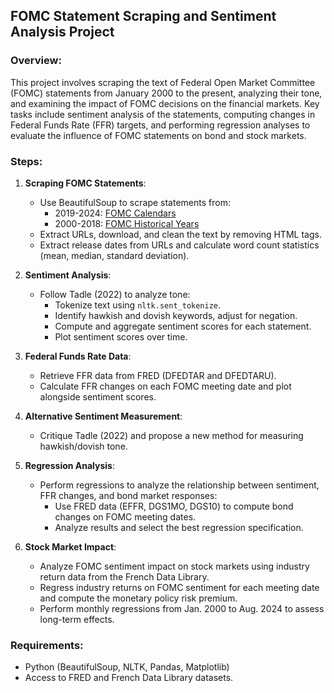 ## FOMC Statement Scraping and Sentiment Analysis Project

### Overview:
This project involves scraping the text of Federal Open Market Committee (FOMC) statements from January 2000 to the present, analyzing their tone, and examining the impact of FOMC decisions on the financial markets. Key tasks include sentiment analysis of the statements, computing changes in Federal Funds Rate (FFR) targets, and performing regression analyses to evaluate the influence of FOMC statements on bond and stock markets.

### Steps:
1. **Scraping FOMC Statements**:
   - Use BeautifulSoup to scrape statements from:
     - 2019-2024: [FOMC Calendars](https://www.federalreserve.gov/monetarypolicy/fomccalendars.htm)
     - 2000-2018: [FOMC Historical Years](https://www.federalreserve.gov/monetarypolicy/fomc_historical_year.htm)
   - Extract URLs, download, and clean the text by removing HTML tags.
   - Extract release dates from URLs and calculate word count statistics (mean, median, standard deviation).

2. **Sentiment Analysis**:
   - Follow Tadle (2022) to analyze tone:
     - Tokenize text using `nltk.sent_tokenize`.
     - Identify hawkish and dovish keywords, adjust for negation.
     - Compute and aggregate sentiment scores for each statement.
     - Plot sentiment scores over time.

3. **Federal Funds Rate Data**:
   - Retrieve FFR data from FRED (DFEDTAR and DFEDTARU).
   - Calculate FFR changes on each FOMC meeting date and plot alongside sentiment scores.

4. **Alternative Sentiment Measurement**:
   - Critique Tadle (2022) and propose a new method for measuring hawkish/dovish tone.

5. **Regression Analysis**:
   - Perform regressions to analyze the relationship between sentiment, FFR changes, and bond market responses:
     - Use FRED data (EFFR, DGS1MO, DGS10) to compute bond changes on FOMC meeting dates.
     - Analyze results and select the best regression specification.

6. **Stock Market Impact**:
   - Analyze FOMC sentiment impact on stock markets using industry return data from the French Data Library.
   - Regress industry returns on FOMC sentiment for each meeting date and compute the monetary policy risk premium.
   - Perform monthly regressions from Jan. 2000 to Aug. 2024 to assess long-term effects.

### Requirements:
- Python (BeautifulSoup, NLTK, Pandas, Matplotlib)
- Access to FRED and French Data Library datasets.

